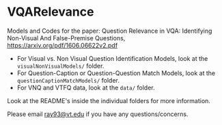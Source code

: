 # VQARelevance
Models and Codes for the paper: Question Relevance in VQA: Identifying Non-Visual And False-Premise Questions, https://arxiv.org/pdf/1606.06622v2.pdf 

- For Visual vs. Non Visual Question Identification Models, look at the ```visualNonVisualModels/``` folder.
- For Question-Caption or Question-Question Match Models, look at the ```questionCaptionMatchModels/``` folder.
- For VNQ and VTFQ data, look at the ```data/``` folder. 


Look at the README's inside the individual folders for more information. 

Please email ray93@vt.edu if you have any questions/concerns.
